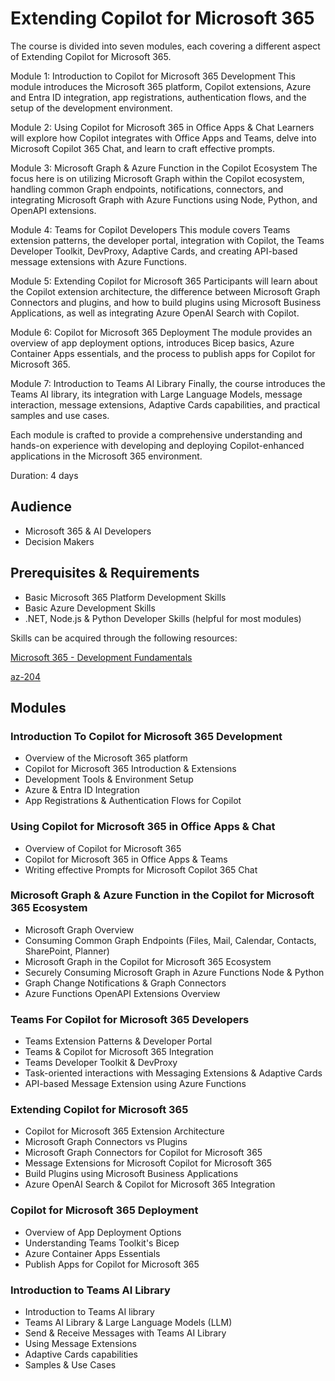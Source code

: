 # Extending Copilot for Microsoft 365

The course is divided into seven modules, each covering a different aspect of Extending Copilot for Microsoft 365. 

Module 1: Introduction to Copilot for Microsoft 365 Development This module introduces the Microsoft 365 platform, Copilot extensions, Azure and Entra ID integration, app registrations, authentication flows, and the setup of the development environment.

Module 2: Using Copilot for Microsoft 365 in Office Apps & Chat Learners will explore how Copilot integrates with Office Apps and Teams, delve into Microsoft Copilot 365 Chat, and learn to craft effective prompts.

Module 3: Microsoft Graph & Azure Function in the Copilot Ecosystem The focus here is on utilizing Microsoft Graph within the Copilot ecosystem, handling common Graph endpoints, notifications, connectors, and integrating Microsoft Graph with Azure Functions using Node, Python, and OpenAPI extensions.

Module 4: Teams for Copilot Developers This module covers Teams extension patterns, the developer portal, integration with Copilot, the Teams Developer Toolkit, DevProxy, Adaptive Cards, and creating API-based message extensions with Azure Functions.

Module 5: Extending Copilot for Microsoft 365 Participants will learn about the Copilot extension architecture, the difference between Microsoft Graph Connectors and plugins, and how to build plugins using Microsoft Business Applications, as well as integrating Azure OpenAI Search with Copilot.

Module 6: Copilot for Microsoft 365 Deployment The module provides an overview of app deployment options, introduces Bicep basics, Azure Container Apps essentials, and the process to publish apps for Copilot for Microsoft 365.

Module 7: Introduction to Teams AI Library Finally, the course introduces the Teams AI library, its integration with Large Language Models, message interaction, message extensions, Adaptive Cards capabilities, and practical samples and use cases.

Each module is crafted to provide a comprehensive understanding and hands-on experience with developing and deploying Copilot-enhanced applications in the Microsoft 365 environment.


Duration: 4 days

## Audience

- Microsoft 365 & AI Developers 
- Decision Makers

## Prerequisites & Requirements

- Basic Microsoft 365 Platform Development Skills
- Basic Azure Development Skills
- .NET, Node.js & Python Developer Skills (helpful for most modules)

Skills can be acquired through the following resources:

[Microsoft 365 - Development Fundamentals](http://<URL_TO_CLASS>)

[az-204](http://<URL_TO_CLASS>)

## Modules

### Introduction To Copilot for Microsoft 365 Development

- Overview of the Microsoft 365 platform
- Copilot for Microsoft 365 Introduction & Extensions
- Development Tools & Environment Setup
- Azure & Entra ID Integration
- App Registrations & Authentication Flows for Copilot

### Using Copilot for Microsoft 365 in Office Apps & Chat

- Overview of Copilot for Microsoft 365 
- Copilot for Microsoft 365 in Office Apps & Teams
- Writing effective Prompts for Microsoft Copilot 365 Chat

### Microsoft Graph & Azure Function in the Copilot for Microsoft 365 Ecosystem

- Microsoft Graph Overview
- Consuming Common Graph Endpoints (Files, Mail, Calendar, Contacts, SharePoint, Planner)
- Microsoft Graph in the Copilot for Microsoft 365 Ecosystem
- Securely Consuming Microsoft Graph in Azure Functions Node & Python
- Graph Change Notifications & Graph Connectors
- Azure Functions OpenAPI Extensions Overview

### Teams For Copilot for Microsoft 365 Developers

- Teams Extension Patterns & Developer Portal
- Teams & Copilot for Microsoft 365 Integration 
- Teams Developer Toolkit & DevProxy
- Task-oriented interactions with Messaging Extensions & Adaptive Cards
- API-based Message Extension using Azure Functions

### Extending Copilot for Microsoft 365

- Copilot for Microsoft 365 Extension Architecture
- Microsoft Graph Connectors vs Plugins
- Microsoft Graph Connectors for Copilot for Microsoft 365
- Message Extensions for Microsoft Copilot for Microsoft 365
- Build Plugins using Microsoft Business Applications
- Azure OpenAI Search & Copilot for Microsoft 365 Integration

### Copilot for Microsoft 365 Deployment

- Overview of App Deployment Options
- Understanding Teams Toolkit's Bicep
- Azure Container Apps Essentials
- Publish Apps for Copilot for Microsoft 365

### Introduction to Teams AI Library

- Introduction to Teams AI library
- Teams AI Library & Large Language Models (LLM)
- Send & Receive Messages with Teams AI Library
- Using Message Extensions
- Adaptive Cards capabilities
- Samples & Use Cases
